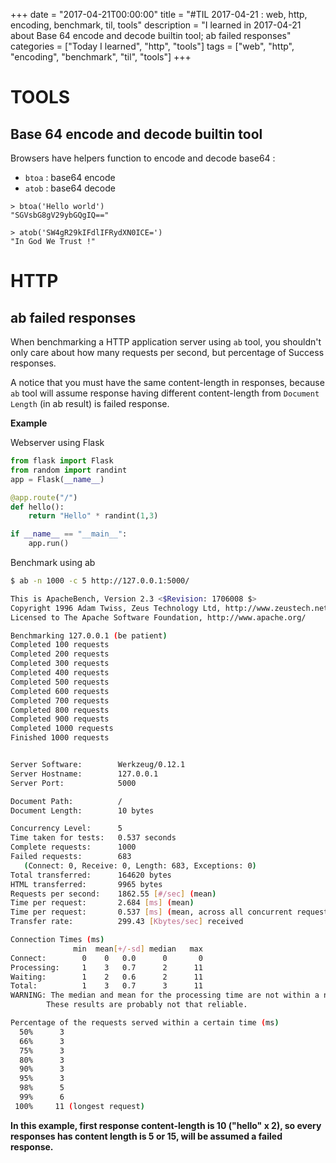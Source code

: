 +++
date = "2017-04-21T00:00:00"
title = "#TIL 2017-04-21 : web, http, encoding, benchmark, til, tools"
description = "I learned in 2017-04-21 about Base 64 encode and decode builtin tool; ab failed responses"
categories = ["Today I learned", "http", "tools"]
tags = ["web", "http", "encoding", "benchmark", "til", "tools"]
+++


# TOOLS

## Base 64 encode and decode builtin tool

Browsers have helpers function to encode and decode base64 :

- `btoa` : base64 encode
- `atob` : base64 decode

```
> btoa('Hello world')
"SGVsbG8gV29ybGQgIQ=="

> atob('SW4gR29kIFdlIFRydXN0ICE=')
"In God We Trust !"
```

# HTTP

## ab failed responses

When benchmarking a HTTP application server using `ab` tool, you shouldn't only care about how many requests per second, but percentage of Success responses.

A notice that you must have the same content-length in responses, because `ab` tool will assume response having different content-length from `Document Length` (in ab result) is failed response.

**Example**

Webserver using Flask

```python
from flask import Flask
from random import randint
app = Flask(__name__)

@app.route("/")
def hello():
    return "Hello" * randint(1,3)

if __name__ == "__main__":
    app.run()
```

Benchmark using ab

```bash
$ ab -n 1000 -c 5 http://127.0.0.1:5000/

This is ApacheBench, Version 2.3 <$Revision: 1706008 $>
Copyright 1996 Adam Twiss, Zeus Technology Ltd, http://www.zeustech.net/
Licensed to The Apache Software Foundation, http://www.apache.org/

Benchmarking 127.0.0.1 (be patient)
Completed 100 requests
Completed 200 requests
Completed 300 requests
Completed 400 requests
Completed 500 requests
Completed 600 requests
Completed 700 requests
Completed 800 requests
Completed 900 requests
Completed 1000 requests
Finished 1000 requests


Server Software:        Werkzeug/0.12.1
Server Hostname:        127.0.0.1
Server Port:            5000

Document Path:          /
Document Length:        10 bytes

Concurrency Level:      5
Time taken for tests:   0.537 seconds
Complete requests:      1000
Failed requests:        683
   (Connect: 0, Receive: 0, Length: 683, Exceptions: 0)
Total transferred:      164620 bytes
HTML transferred:       9965 bytes
Requests per second:    1862.55 [#/sec] (mean)
Time per request:       2.684 [ms] (mean)
Time per request:       0.537 [ms] (mean, across all concurrent requests)
Transfer rate:          299.43 [Kbytes/sec] received

Connection Times (ms)
              min  mean[+/-sd] median   max
Connect:        0    0   0.0      0       0
Processing:     1    3   0.7      2      11
Waiting:        1    2   0.6      2      11
Total:          1    3   0.7      3      11
WARNING: The median and mean for the processing time are not within a normal deviation
        These results are probably not that reliable.

Percentage of the requests served within a certain time (ms)
  50%      3
  66%      3
  75%      3
  80%      3
  90%      3
  95%      3
  98%      5
  99%      6
 100%     11 (longest request)
```

**In this example, first response content-length is 10 ("hello" x 2), so every responses has content length is 5 or 15, will be assumed a failed response.**

